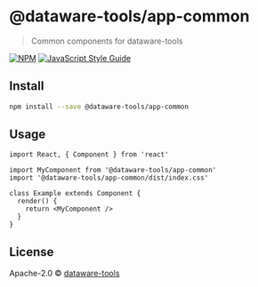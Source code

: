 # @dataware-tools/app-common

> Common components for dataware-tools

[![NPM](https://img.shields.io/npm/v/@dataware-tools/app-common.svg)](https://www.npmjs.com/package/@dataware-tools/app-common) [![JavaScript Style Guide](https://img.shields.io/badge/code_style-standard-brightgreen.svg)](https://standardjs.com)

## Install

```bash
npm install --save @dataware-tools/app-common
```

## Usage

```tsx
import React, { Component } from 'react'

import MyComponent from '@dataware-tools/app-common'
import '@dataware-tools/app-common/dist/index.css'

class Example extends Component {
  render() {
    return <MyComponent />
  }
}
```

## License

Apache-2.0 © [dataware-tools](https://github.com/dataware-tools)
